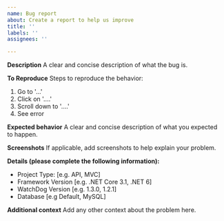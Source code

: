 ```yaml
---
name: Bug report
about: Create a report to help us improve
title: ''
labels: ''
assignees: ''

---
```


**Description**
A clear and concise description of what the bug is.

**To Reproduce**
Steps to reproduce the behavior:
1. Go to '...'
2. Click on '....'
3. Scroll down to '....'
4. See error

**Expected behavior**
A clear and concise description of what you expected to happen.

**Screenshots**
If applicable, add screenshots to help explain your problem.

**Details (please complete the following information):**
 - Project Type: [e.g. API, MVC]
 - Framework Version [e.g. .NET Core 3.1, .NET 6]
 - WatchDog Version [e.g. 1.3.0, 1.2.1]
 - Database [e.g Default, MySQL]


**Additional context**
Add any other context about the problem here.
